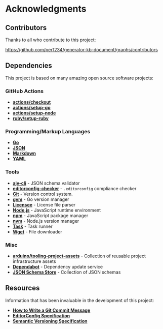 # Acknowledgments

## Contributors

Thanks to all who contribute to this project:

https://github.com/per1234/generator-kb-document/graphs/contributors

## Dependencies

This project is based on many amazing open source software projects:

### GitHub Actions

- [**actions/checkout**](https://github.com/actions/checkout)
- [**actions/setup-go**](https://github.com/actions/setup-go)
- [**actions/setup-node**](https://github.com/actions/setup-node)
- [**ruby/setup-ruby**](https://github.com/ruby/setup-ruby)

### Programming/Markup Languages

- [**Go**](https://go.dev/)
- [**JSON**](https://www.json.org/)
- [**Markdown**](https://daringfireball.net/projects/markdown/syntax)
- [**YAML**](https://yaml.org/)

### Tools

- [**ajv-cli**](https://ajv.js.org/packages/ajv-cli.html) - JSON schema validator
- [**editorconfig-checker**](https://github.com/editorconfig-checker/editorconfig-checker) - `.editorconfig` compliance checker
- [**Git**](https://git-scm.com/) - Version control system.
- [**gvm**](https://github.com/moovweb/gvm) - Go version manager
- [**Licensee**](https://github.com/licensee/licensee) - License file parser
- [**Node.js**](https://nodejs.org/en/download/package-manager) - JavaScript runtime environment
- [**npm**](https://docs.npmjs.com/cli/) - JavaScript package manager
- [**nvm**](https://github.com/nvm-sh/nvm) - Node.js version manager
- [**Task**](https://taskfile.dev/) - Task runner
- [**Wget**](https://www.gnu.org/software/wget/) - File downloader

### Misc

- [**arduino/tooling-project-assets**](https://github.com/arduino/tooling-project-assets) - Collection of reusable project infrastructure assets
- [**Dependabot**](https://docs.github.com/code-security/dependabot/dependabot-version-updates/about-dependabot-version-updates) - Dependency update service
- [**JSON Schema Store**](https://www.schemastore.org/json/) - Collection of JSON schemas

## Resources

Information that has been invaluable in the development of this project:

- [**How to Write a Git Commit Message**](https://cbea.ms/git-commit/)
- [**EditorConfig Specification**](https://editorconfig.org/)
- [**Semantic Versioning Specification**](https://semver.org/)
